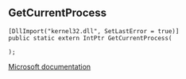 ## GetCurrentProcess

```
[DllImport("kernel32.dll", SetLastError = true)]
public static extern IntPtr GetCurrentProcess(
   
);
```

[Microsoft documentation](https://docs.microsoft.com/en-us/windows/win32/api/processthreadsapi/nf-processthreadsapi-getcurrentprocess)
